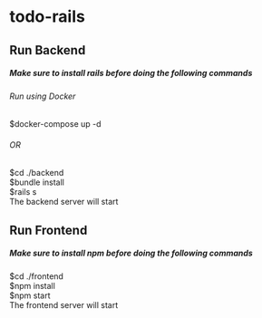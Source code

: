 # todo-rails

## Run Backend

##### Make sure to install rails before doing the following commands

###### Run using Docker <br>

$docker-compose up -d <br>

###### OR <br>

$cd ./backend <br>
$bundle install <br>
$rails s <br>
The backend server will start <br>

## Run Frontend

##### Make sure to install npm before doing the following commands

$cd ./frontend <br>
$npm install <br>
$npm start <br>
The frontend server will start <br>
